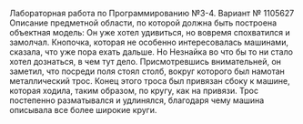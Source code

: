 Лабораторная работа по Программированию №3-4. Вариант № 1105627
Описание предметной области, по которой должна быть построена объектная модель:
Он уже хотел удивиться, но вовремя спохватился и замолчал. Кнопочка, которая не особенно интересовалась машинами, сказала, что уже 
пора ехать дальше. Но Незнайка во что бы то ни стало хотел дознаться, в чем тут дело. Присмотревшись внимательней, он заметил, 
что посреди поля стоял столб, вокруг которого был намотан металлический трос. Конец этого троса был привязан сбоку к машине, которая 
ходила, таким образом, по кругу, как на привязи. Трос постепенно разматывался и удлинялся, благодаря чему машина описывала все более широкие круги.

